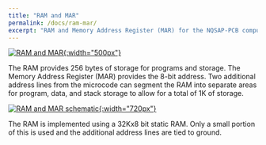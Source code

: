 ```yaml
---
title: "RAM and MAR"
permalink: /docs/ram-mar/
excerpt: "RAM and Memory Address Register (MAR) for the NQSAP-PCB computer"
---
```


[![RAM and MAR](../../assets/images/ram-mar-board.png "RAM and MAR"){:width="500px"}](../../assets/images/ram-mar-board.png)

The RAM provides 256 bytes of storage for programs and storage.  The Memory Address
Register (MAR) provides the 8-bit address. Two additional address lines from the microcode
can segment the RAM into separate areas for program, data, and stack storage to allow for
a total of 1K of storage.


[![RAM and MAR schematic](../../assets/images/ram-mar-schematic.png "RAM and MAR schematic"){:width="720px"}](../../assets/images/ram-mar-schematic.png)

The RAM is implemented using a 32Kx8 bit static RAM.  Only a small portion of this is
used and the additional address lines are tied to ground.
